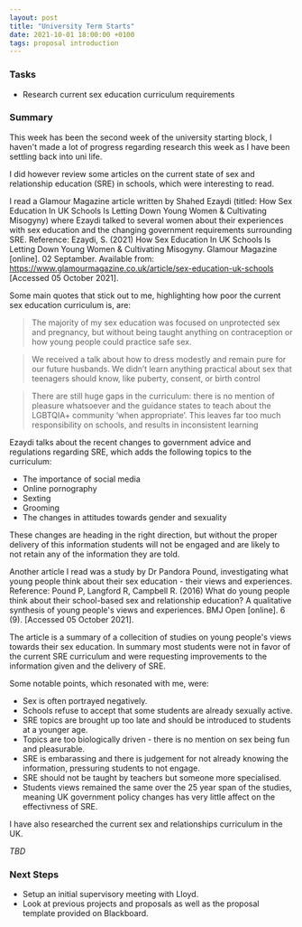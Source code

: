 ```yaml
---
layout: post
title: "University Term Starts"
date: 2021-10-01 18:00:00 +0100
tags: proposal introduction
---
```

### Tasks
- Research current sex education curriculum requirements

### Summary
This week has been the second week of the university starting block, I haven't made a lot of progress regarding research this week as I have been settling back into uni life.

I did however review some articles on the current state of sex and relationship education (SRE) in schools, which were interesting to read. 

I read a Glamour Magazine article written by Shahed Ezaydi (titled: How Sex Education In UK Schools Is Letting Down Young Women & Cultivating Misogyny) where Ezaydi talked to several women about their experiences with sex education and the changing government requirements surrounding SRE. 
Reference: Ezaydi, S. (2021) How Sex Education In UK Schools Is Letting Down Young Women & Cultivating Misogyny. Glamour Magazine [online]. 02 Septamber. Available from: https://www.glamourmagazine.co.uk/article/sex-education-uk-schools [Accessed 05 October 2021].

Some main quotes that stick out to me, highlighting how poor the current sex education curriculum is, are: 

> The majority of my sex education was focused on unprotected sex and pregnancy, but without being taught anything on contraception or how young people could practice safe sex.

> We received a talk about how to dress modestly and remain pure for our future husbands. We didn’t learn anything practical about sex that teenagers should know, like puberty, consent, or birth control

> There are still huge gaps in the curriculum: there is no mention of pleasure whatsoever and the guidance states to teach about the LGBTQIA+ community ‘when appropriate’. This leaves far too much responsibility on schools, and results in inconsistent learning

Ezaydi talks about the recent changes to government advice and regulations regarding SRE, which adds the following topics to the curriculum:
- The importance of social media
- Online pornography
- Sexting
- Grooming
- The changes in attitudes towards gender and sexuality

These changes are heading in the right direction, but without the proper delivery of this information students will not be engaged and are likely to not retain any of the information they are told. 

Another article I read was a study by Dr Pandora Pound, investigating what young people think about their sex education - their views and experiences. 
Reference: Pound P, Langford R, Campbell R. (2016) What do young people think about their school-based sex and relationship education? A qualitative synthesis of young people's views and experiences. BMJ Open [online]. 6 (9). [Accessed 05 October 2021].

The article is a summary of a collecition of studies on young people's views towards their sex education. In summary most students were not in favor of the current SRE curriculum and were requesting improvements to the information given and the delivery of SRE. 

Some notable points, which resonated with me, were:
- Sex is often portrayed negatively.
- Schools refuse to accept that some students are already sexually active.
- SRE topics are brought up too late and should be introduced to students at a younger age.
- Topics are too biologically driven - there is no mention on sex being fun and pleasurable.
- SRE is embarassing and there is judgement for not already knowing the information, pressuring students to not engage. 
- SRE should not be taught by teachers but someone more specialised.
- Students views remained the same over the 25 year span of the studies, meaning UK government policy changes has very little affect on the effectivness of SRE.

I have also researched the current sex and relationships curriculum in the UK.

*TBD*

### Next Steps
- Setup an initial supervisory meeting with Lloyd.
- Look at previous projects and proposals as well as the proposal template provided on Blackboard.